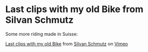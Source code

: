 # Last clips with my old Bike from Silvan Schmutz

Some more riding made in Suisse:

[Last clips with my old Bike](http://vimeo.com/14695229) from [Silvan Schmutz](http://vimeo.com/silvanbmx) on [Vimeo](http://vimeo.com)
